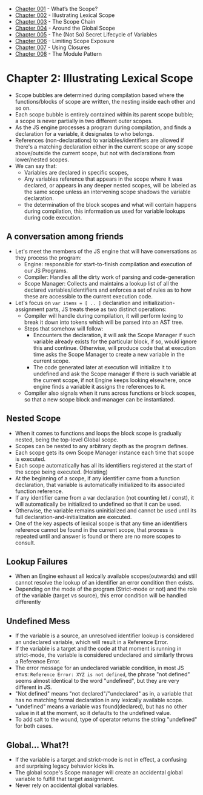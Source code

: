 
- [Chapter 001](https://github.com/Unosquare-CoE-JavaScript/christian-barajas/blob/YDKJSY/102_YDJKSY_Scopes-and-closures/chapter001.md) - What’s the Scope? 
- [Chapter 002](https://github.com/Unosquare-CoE-JavaScript/christian-barajas/blob/YDKJSY/102_YDJKSY_Scopes-and-closures/chapter002.md) - Illustrating Lexical Scope 
- [Chapter 003](https://github.com/Unosquare-CoE-JavaScript/christian-barajas/blob/YDKJSY/102_YDJKSY_Scopes-and-closures/chapter003.md) - The Scope Chain 
- [Chapter 004](https://github.com/Unosquare-CoE-JavaScript/christian-barajas/blob/YDKJSY/102_YDJKSY_Scopes-and-closures/chapter004.md) - Around the Global Scope 
- [Chapter 005](https://github.com/Unosquare-CoE-JavaScript/christian-barajas/blob/YDKJSY/102_YDJKSY_Scopes-and-closures/chapter004.md) - The (Not So) Secret Lifecycle of Variables 
- [Chapter 006](https://github.com/Unosquare-CoE-JavaScript/christian-barajas/blob/YDKJSY/102_YDJKSY_Scopes-and-closures/chapter004.md) - Limiting Scope Exposure 
- [Chapter 007](https://github.com/Unosquare-CoE-JavaScript/christian-barajas/blob/YDKJSY/102_YDJKSY_Scopes-and-closures/chapter004.md) - Using Closures 
- [Chapter 008](https://github.com/Unosquare-CoE-JavaScript/christian-barajas/blob/YDKJSY/102_YDJKSY_Scopes-and-closures/chapter004.md) - The Module Pattern 

# Chapter 2: Illustrating Lexical Scope 
- Scope bubbles are determined during compilation based where the functions/blocks of scope are written, the nesting inside each other and so on. 
- Each scope bubble is entirely contained within its parent scope bubble; a scope is never partially in two different outer scopes. 
- As the JS engine processes a program during compilation, and finds a declaration for a variable, it designates to who belongs. 
- References (non-declarations) to variables/identifiers are allowed if there's a matching declaration either in the current scope or any scope above/outside the current scope, but not with declarations from lower/nested scopes. 
- We can say that:  
    - Variables are declared in specific scopes,  
    - Any variables reference that appears in the scope where it was declared, or appears in any deeper nested scopes, will be labeled as the same scope unless an intervening scope shadows the variable declaration. 
    - the determination of the block scopes and what will contain happens during compilation, this information us used for variable lookups during code execution. 

## A conversation among friends 
- Let's meet the members of the JS engine that will have conversations as they process the program: 
    - Engine: responsible for start-to-finish compilation and execution of our JS Programs. 
    - Compiler: Handles all the dirty work of parsing and code-generation 
    - Scope Manager: Collects and maintains a lookup list of all the declared variables/identifiers and enforces a set of rules as to how these are accessible to the current execution code. 
- Let's focus on `var items = [ .. ]` declaration and initialization-assignment parts, JS treats these as two distinct operations: 
    - Compiler will handle during compilation, it will perform lexing to break it down into tokens which will be parsed into an AST tree.  
    - Steps that somehow will follow: 
        - Encounters the declaration, it will ask the Scope Manager if such variable already exists for the particular block, if so, would ignore this and continue. Otherwise, will produce code that at execution time asks the Scope Manager to create a new variable in the current scope. 
        - The code generated later at execution will initialize it to undefined and ask the Scope manager if there is such variable at the current scope, if not Engine keeps looking elsewhere, once engine finds a variable it assigns the references to it. 
    - Compiler also signals when it runs across functions or block scopes, so that a new scope block and manager can be instantiated. 

## Nested Scope 
- When it comes to functions and loops the block scope is gradually nested, being the top-level Global scope. 
- Scopes can be nested to any arbitrary depth as the program defines. 
- Each scope gets its own Scope Manager instance each time that scope is executed. 
- Each scope automatically has all its identifiers registered at the start of the scope being executed. (Hoisting) 
- At the beginning of a scope, if any identifier came from a function declaration, that variable is automatically initialized to its associated function reference. 
- If any identifier came from a var declaration (not counting let / const), it will automatically be initialized to undefined so that it can be used. 
- Otherwise, the variable remains uninitialized and cannot be used until its full declaration-and-initialization are executed. 
- One of the key aspects of lexical scope is that any time an identifiers reference cannot be found in the current scope, that process is repeated until and answer is found or there are no more scopes to consult. 

## Lookup Failures 
- When an Engine exhaust all lexically available scopes(outwards) and still cannot resolve the lookup of an identifier an error condition then exists. 
- Depending on the mode of the program (Strict-mode or not) and the role of the variable (target vs source), this error condition will be handled differently 

## Undefined Mess 
- If the variable is a source, an unresolved identifier lookup is considered an undeclared variable, which will result in a Reference Error. 
- If the variable is a target and the code at that moment is running in strict-mode, the variable is considered undeclared and similarly throws a Reference Error. 
- The error message for an undeclared variable condition, in most JS envs: `Reference Error: XYZ is not defined`, the phrase "not defined" seems almost identical to the word "undefined", but they are very different in JS. 
- "Not defined" means "not declared"/"undeclared" as in, a variable that has no matching formal declaration in any lexically available scope. 
- "undefined" means a variable was found(declared), but has no other value in it at the moment, so it defaults to the undefined value. 
- To add salt to the wound, type of operator returns the string "undefined" for both cases. 

## Global... What?! 
- If the variable is a target and strict-mode is not in effect, a confusing and surprising legacy behavior kicks in. 
- The global scope's Scope manager will create an accidental global variable to fulfill that target assignment. 
- Never rely on accidental global variables. 
